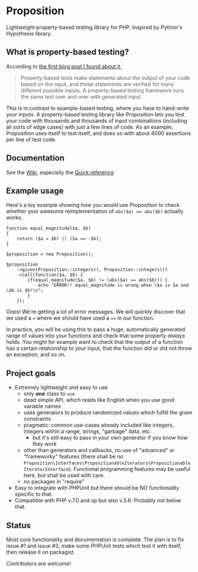 # Proposition
Lightweight property-based testing library for PHP. Inspired by Python's Hypothesis library.

## What is property-based testing?

According to [the first blog post I found about it](http://blog.jessitron.com/2013/04/property-based-testing-what-is-it.html),

> Property-based tests make statements about the output of your code based on the input, and these statements are
verified for many different possible inputs. A property-based testing framework runs the same test over and over
with generated input.

This is in contrast to example-based testing, where you have to hand-write your inputs. A property-based testing library
like Proposition lets you test your code with thousands and thousands of input combinations (including all sorts of edge
 cases) with just a few lines of code. As an example, Proposition uses itself to test itself, and does so with about
 4000 assertions per line of test code.

## Documentation

See the [Wiki](https://github.com/jonathangjertsen/Proposition/wiki), especially the [Quick reference](https://github.com/jonathangjertsen/Proposition/wiki/Quick-Reference)

## Example usage

Here's a toy example showing how you would use Proposition to check whether your awesome reimplementation of `abs($a) == abs($b)` actually works.

    function equal_magnitude($a, $b)
    {
        return ($a = $b) || ($a == -$b);
    }

    $proposition = new Proposition();

    $proposition
        ->given(Proposition::integers(), Proposition::integers())
        ->call(function($a, $b) {
            if(equal_magnitude($a, $b) != (abs($a) == abs($b))) {
                echo "ERROR!! equal_magnitude is wrong when \$a is $a and \$b is $b!\n"; 
            }
        });

Oops! We're getting a lot of error messages. We will quickly discover that we used a `=` where we should have used a `==` in our function.

In practice, you will be using this to pass a huge, automatically generated range of values into your functions and check that some property *always* holds. You might for example want to check that the output of a function has a certain relationship to your input, that the function did or did not throw an exception, and so on.

## Project goals

* Extremely lightweight and easy to use
  * only **one** class to `use`
  * dead simple API, which reads like English when you use good variable names
  * uses generators to produce randomized values which fulfill the given constraints
  * pragmatic: common use-cases already included like integers, integers within a range, strings, "garbage" data, etc.
    * but it's still easy to pass in your own generator if you know how they work
  * other than generators and callbacks, no use of "advanced" or "frameworky" features (there shall be no `Proposition\Interfaces\PropositionableIterators\PropositionableIteratorInterface`). Functional programming features may be useful here, but shall be used with care.
  * no packages in "require"
* Easy to integrate with PHPUnit but there should be NO functionality specific to that.
* Compatible with PHP v.7.0 and up but also v.5.6. Probably not below that.

## Status

Most core functionality and documentation is complete. The plan is to fix issue #1 and issue #3, make some PHPUnit tests which test it with itself, then release it on packagist.

Contributors are welcome!
